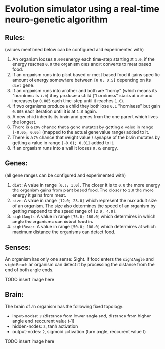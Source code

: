 # Evolution simulator using a real-time neuro-genetic algorithm

## Rules:
(values mentioned below can be configured and experimented with)
1. An organism looses ``0.004`` energy each time-step starting at ``1.0``, if the energy reaches ``0.0`` the organism dies and it converts to meat based food.
2. If an organism runs into plant based or meat based food it gains specific amount of energy somewhere between ``[0.0; 0.5]`` depending on its ``diet`` gene.
3. If an organism runs into another and both are "horny" (which means its "horniness is ``1.0``) they produce a child ("horniness" starts at ``0.0`` and increases by ``0.005`` each time-step until it reaches ``1.0``).
4. If two organisms produce a child they both lose ``0.1`` "horniness" but gain ``0.005`` each iteration until it is at ``1.0`` again.
5. A new child inherits its brain and genes from the one parent which lives the longest.
6. There is a ``20%`` chance that a gene mutates by getting a value in range ``[-0.05; 0.05]`` (mapped to the actual gene value range) added to it.
7. There is a ``7%`` chance that weight value / synapse of the brain mutates by getting a value in range ``[-0.01; 0.01]`` added to it.
6. If an organism runs into a wall it looses ``0.75`` energy.

## Genes:
(all gene ranges can be configured and experimented with)
1. ``diet``: A value in range ``[0.0; 1.0]``. The closer it is to ``0.0`` the more energy the organism gains from plant based food. The closer to ``1.0`` the more energy it gains from meat.
2. ``size``: A value in range ``[12.0; 23.0]`` which represent the max adult size of an organism. The size also determines the speed of an organism by getting mappend to the speed range of ``[2.0, 4.0]``.
3. ``sightAngle``: A value in range ``[75.0; 160.0]`` which determines in which angle the organisms can detect food in.
3. ``sightReach``: A value in range ``[50.0; 100.0]`` which determines at which maximum distance the organisms can detect food.


## Senses:
An organism has only one sense: Sight.
If food enters the ``sightAngle`` and ``sightReach`` an organism can detect it by processing the distance from the end of both angle ends. 

TODO insert image here

## Brain:
The brain of an organism has the following fixed topology:
- input-nodes: ``3`` (distance from lower angle end, distance from higher angle end, reccurent value t-1)
- hidden-nodes: ``3``, tanh activation
- output-nodes: ``2``, sigmoid activation (turn angle, reccurent value t)

TODO insert image here
